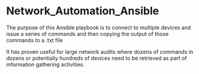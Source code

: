 # Network_Automation_Ansible
The purpose of this Ansible playbook is to connect to multiple devices and issue a series of commands and then copying the output of those commands to a .txt file

It has proven useful for large network audits where dozens of commands in dozens or potentially hundreds of devices need to be retrieved as part of information gathering activities.
